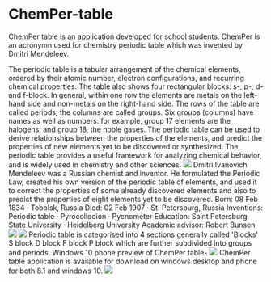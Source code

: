 # ChemPer-table
ChemPer table is an application developed for school students. ChemPer is an acronymn used for chemistry periodic table which was invented by Dmitri Mendeleev.

The periodic table is a tabular arrangement of the chemical elements, ordered by their atomic number, electron configurations, and recurring chemical properties. The table also shows four rectangular blocks: s-, p-, d- and f-block. In general, within one row the elements are metals on the left-hand side and non-metals on the right-hand side.
The rows of the table are called periods; the columns are called groups. Six groups (columns) have names as well as numbers: for example, group 17 elements are the halogens; and group 18, the noble gases. The periodic table can be used to derive relationships between the properties of the elements, and predict the properties of new elements yet to be discovered or synthesized. The periodic table provides a useful framework for analyzing chemical behavior, and is widely used in chemistry and other sciences.
<img src=http://imgur.com/lZ8AIeM.png>
Dmitri Ivanovich Mendeleev was a Russian chemist and inventor. He formulated the Periodic Law, created his own version of the periodic table of elements, and used it to correct the properties of some already discovered elements and also to predict the properties of eight elements yet to be discovered.
Born: 08 Feb 1834 · Tobolsk, Russia
Died: 02 Feb 1907 · St. Petersburg, Russia
Inventions: Periodic table · Pyrocollodion · Pycnometer
Education: Saint Petersburg State University · Heidelberg University
Academic advisor: Robert Bunsen
<img src=http://imgur.com/nG1yX4e.png>
<img src=http://imgur.com/rMOGDCE.png>
Periodic table is categorised into 4 sections generally called 'Blocks'
S block
D block
F block
P block
 which are further subdivided into groups and periods.
 Windows 10 phone preview of ChemPer table-
<img src=http://imgur.com/CfKjDbm.png>
 ChemPer table application is available for download on windows desktop and phone for both 8.1 and windows 10.
 <img src=http://imgur.com/Sf98sqr.png>

 
